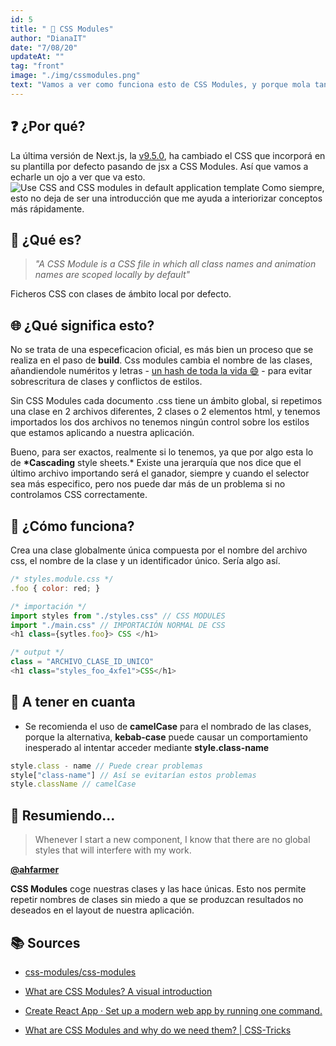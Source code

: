 ```yaml
---
id: 5
title: " 📝 CSS Modules"
author: "DianaIT"
date: "7/08/20"
updateAt: ""
tag: "front"
image: "./img/cssmodules.png"
text: "Vamos a ver como funciona esto de CSS Modules, y porque mola tanto el CSS scoped."
---
```


## ❓ ¿Por qué?

La última versión de Next.js, la [v9.5.0](https://github.com/vercel/next.js/releases/tag/v9.5.0), ha cambiado el CSS que incorporá en su plantilla por defecto pasando de jsx a CSS Modules. Así que vamos a echarle un ojo a ver que va esto.
![ Use CSS and CSS modules in default application template](../img/cssmodulesnext.png)
Como siempre, esto no deja de ser una introducción que me ayuda a interiorizar conceptos más rápidamente.

## 🤷 ¿Qué es?

> _"A CSS Module is a CSS file in which all class names and animation names are scoped locally by default"_

Ficheros CSS con clases de ámbito local por defecto.

## 🌐 ¿Qué significa esto?

No se trata de una especeficacion oficial, es más bien un proceso que se realiza en el paso de **build**. Css modules cambia el nombre de las clases, añandiendole numéritos y letras - [un hash de toda la vida 😄](https://es.wikipedia.org/wiki/Funci%C3%B3n_hash) - para evitar sobrescritura de clases y conflictos de estilos.

Sin CSS Modules cada documento .css tiene un ámbito global, si repetimos una clase en 2 archivos diferentes, 2 clases o 2 elementos html, y tenemos importados los dos archivos no tenemos ningún control sobre los estilos que estamos aplicando a nuestra aplicación.

Bueno, para ser exactos, realmente si lo tenemos, ya que por algo esta lo de **\*Cascading** style sheets.\* Existe una jerarquía que nos dice que el último archivo importando será el ganador, siempre y cuando el selector sea más especifico, pero nos puede dar más de un problema si no controlamos CSS correctamente.

## 🔨 ¿Cómo funciona?

Crea una clase globalmente única compuesta por el nombre del archivo css, el nombre de la clase y un identificador único. Sería algo así.

```javascript
/* styles.module.css */
.foo { color: red; }

/* importación */
import styles from "./styles.css" // CSS MODULES
import "./main.css" // IMPORTACIÓN NORMAL DE CSS
<h1 class={sytles.foo}> CSS </h1>

/* output */
class = "ARCHIVO_CLASE_ID_UNICO"
<h1 class="styles_foo_4xfe1">CSS</h1>
```

## 🤚 A tener en cuanta

- Se recomienda el uso de **camelCase** para el nombrado de las clases, porque la alternativa, **kebab-case** puede causar un comportamiento inesperado al intentar acceder mediante **style.class-name**

```javascript
style.class - name // Puede crear problemas
style["class-name"] // Así se evitarían estos problemas
style.className // camelCase
```

## 🍉 Resumiendo...

> Whenever I start a new component, I know that there are no global styles that will interfere with my work.

[**@ahfarmer**](https://twitter.com/ahfarmer)

**CSS Modules** coge nuestras clases y las hace únicas. Esto nos permite repetir nombres de clases sin miedo a que se produzcan resultados no deseados en el layout de nuestra aplicación.

## 📚 Sources

- [css-modules/css-modules](https://github.com/css-modules/css-modules)

- [What are CSS Modules? A visual introduction](http://javascriptstuff.com/what-are-css-modules/)

- [Create React App · Set up a modern web app by running one command.](https://create-react-app.dev/docs/adding-a-css-modules-stylesheet/)

- [What are CSS Modules and why do we need them? | CSS-Tricks](https://css-tricks.com/css-modules-part-1-need/)
